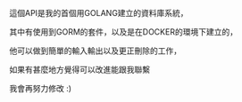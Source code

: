 這個API是我的首個用GOLANG建立的資料庫系統，

其中有使用到GORM的套件，以及是在DOCKER的環境下建立的，

他可以做到簡單的輸入輸出以及更正刪除的工作，

如果有甚麼地方覺得可以改進能跟我聯繫

我會再努力修改 :)
